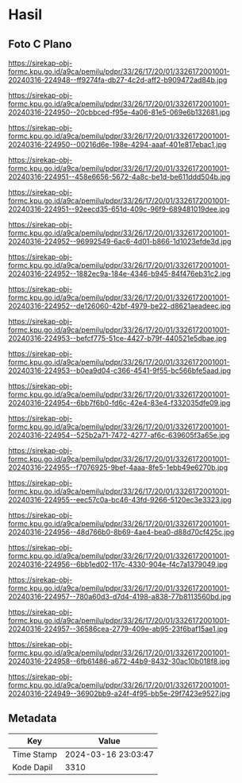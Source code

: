 # Hasil

## Foto C Plano

https://sirekap-obj-formc.kpu.go.id/a9ca/pemilu/pdpr/33/26/17/20/01/3326172001001-20240316-224948--ff9274fa-db27-4c2d-aff2-b909472ad84b.jpg

https://sirekap-obj-formc.kpu.go.id/a9ca/pemilu/pdpr/33/26/17/20/01/3326172001001-20240316-224950--20cbbced-f95e-4a06-81e5-069e6b132681.jpg

https://sirekap-obj-formc.kpu.go.id/a9ca/pemilu/pdpr/33/26/17/20/01/3326172001001-20240316-224950--00216d6e-198e-4294-aaaf-401e817ebac1.jpg

https://sirekap-obj-formc.kpu.go.id/a9ca/pemilu/pdpr/33/26/17/20/01/3326172001001-20240316-224951--458e6656-5672-4a8c-be1d-be611ddd504b.jpg

https://sirekap-obj-formc.kpu.go.id/a9ca/pemilu/pdpr/33/26/17/20/01/3326172001001-20240316-224951--92eecd35-651d-409c-96f9-689481019dee.jpg

https://sirekap-obj-formc.kpu.go.id/a9ca/pemilu/pdpr/33/26/17/20/01/3326172001001-20240316-224952--96992549-6ac6-4d01-b866-1d1023efde3d.jpg

https://sirekap-obj-formc.kpu.go.id/a9ca/pemilu/pdpr/33/26/17/20/01/3326172001001-20240316-224952--1882ec9a-184e-4346-b945-84f476eb31c2.jpg

https://sirekap-obj-formc.kpu.go.id/a9ca/pemilu/pdpr/33/26/17/20/01/3326172001001-20240316-224952--de126060-42bf-4979-be22-d8621aeadeec.jpg

https://sirekap-obj-formc.kpu.go.id/a9ca/pemilu/pdpr/33/26/17/20/01/3326172001001-20240316-224953--befcf775-51ce-4427-b79f-440521e5dbae.jpg

https://sirekap-obj-formc.kpu.go.id/a9ca/pemilu/pdpr/33/26/17/20/01/3326172001001-20240316-224953--b0ea9d04-c366-4541-9f55-bc566bfe5aad.jpg

https://sirekap-obj-formc.kpu.go.id/a9ca/pemilu/pdpr/33/26/17/20/01/3326172001001-20240316-224954--6bb7f6b0-fd6c-42e4-83e4-f332035dfe09.jpg

https://sirekap-obj-formc.kpu.go.id/a9ca/pemilu/pdpr/33/26/17/20/01/3326172001001-20240316-224954--525b2a71-7472-4277-af6c-639605f3a65e.jpg

https://sirekap-obj-formc.kpu.go.id/a9ca/pemilu/pdpr/33/26/17/20/01/3326172001001-20240316-224955--f7076925-9bef-4aaa-8fe5-1ebb49e6270b.jpg

https://sirekap-obj-formc.kpu.go.id/a9ca/pemilu/pdpr/33/26/17/20/01/3326172001001-20240316-224955--eec57c0a-bc46-43fd-9266-5120ec3e3323.jpg

https://sirekap-obj-formc.kpu.go.id/a9ca/pemilu/pdpr/33/26/17/20/01/3326172001001-20240316-224956--48d766b0-8b69-4ae4-bea0-d88d70cf425c.jpg

https://sirekap-obj-formc.kpu.go.id/a9ca/pemilu/pdpr/33/26/17/20/01/3326172001001-20240316-224956--6bb1ed02-117c-4330-904e-f4c7a1379049.jpg

https://sirekap-obj-formc.kpu.go.id/a9ca/pemilu/pdpr/33/26/17/20/01/3326172001001-20240316-224957--780a60d3-d7d4-4198-a838-77b8113560bd.jpg

https://sirekap-obj-formc.kpu.go.id/a9ca/pemilu/pdpr/33/26/17/20/01/3326172001001-20240316-224957--36586cea-2779-409e-ab95-23f6baf15ae1.jpg

https://sirekap-obj-formc.kpu.go.id/a9ca/pemilu/pdpr/33/26/17/20/01/3326172001001-20240316-224958--6fb61486-a672-44b9-8432-30ac10b018f8.jpg

https://sirekap-obj-formc.kpu.go.id/a9ca/pemilu/pdpr/33/26/17/20/01/3326172001001-20240316-224949--36902bb9-a24f-4f95-bb5e-29f7423e9527.jpg


## Metadata

| Key        | Value               |
| ---------- | ------------------- |
| Time Stamp | 2024-03-16 23:03:47 |
| Kode Dapil | 3310                |




